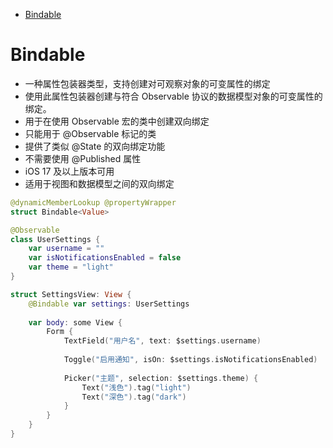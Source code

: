 <!-- @import "[TOC]" {cmd="toc" depthFrom=1 depthTo=6 orderedList=false} -->

<!-- code_chunk_output -->

- [Bindable](#bindable)

<!-- /code_chunk_output -->

# Bindable

- 一种属性包装器类型，支持创建对可观察对象的可变属性的绑定
- 使用此属性包装器创建与符合 Observable 协议的数据模型对象的可变属性的绑定。
- 用于在使用 Observable 宏的类中创建双向绑定
- 只能用于 @Observable 标记的类
- 提供了类似 @State 的双向绑定功能
- 不需要使用 @Published 属性
- iOS 17 及以上版本可用
- 适用于视图和数据模型之间的双向绑定

```swift
@dynamicMemberLookup @propertyWrapper
struct Bindable<Value>
```

```swift
@Observable
class UserSettings {
    var username = ""
    var isNotificationsEnabled = false
    var theme = "light"
}

struct SettingsView: View {
    @Bindable var settings: UserSettings
    
    var body: some View {
        Form {
            TextField("用户名", text: $settings.username)
            
            Toggle("启用通知", isOn: $settings.isNotificationsEnabled)
            
            Picker("主题", selection: $settings.theme) {
                Text("浅色").tag("light")
                Text("深色").tag("dark")
            }
        }
    }
}
```
